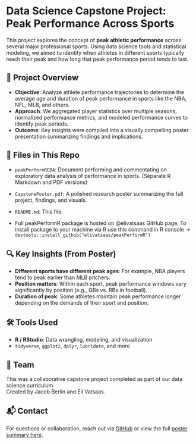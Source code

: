 # Data Science Capstone Project: Peak Performance Across Sports

This project explores the concept of **peak athletic performance** across several major professional sports. Using data science tools and statistical modeling, we aimed to identify when athletes in different sports typically reach their peak and how long that peak performance period tends to last.

## 🧠 Project Overview

- **Objective**: Analyze athlete performance trajectories to determine the average age and duration of peak performance in sports like the NBA, NFL, MLB, and others.
- **Approach**: We aggregated player statistics over multiple seasons, normalized performance metrics, and modeled performance curves to identify peak periods.
- **Outcome**: Key insights were compiled into a visually compelling poster presentation summarizing findings and implications.

## 📄 Files in This Repo

- `peakPerformREDA`: Document performing and commentating on exploratory data analysis of performance in sports. (Separate R Markdown and PDF versions)
- `CapstonePoster.pdf`: A polished research poster summarizing the full project, findings, and visuals.
- `README.md`: This file.

- Full peakPerformR package is hosted on @elivatsaas GitHub page. To install package to your machine via R use this command in R console -> `devtools::install_github("elivatsaas/peakPerformR")`

## 🔍 Key Insights (From Poster)

- **Different sports have different peak ages**: For example, NBA players tend to peak earlier than MLB pitchers.
- **Position matters**: Within each sport, peak performance windows vary significantly by position (e.g., QBs vs. RBs in football).
- **Duration of peak**: Some athletes maintain peak performance longer depending on the demands of their sport and position.

## 🛠️ Tools Used

- **R / RStudio**: Data wrangling, modeling, and visualization
- `tidyverse`, `ggplot2`, `dplyr`, `lubridate`, and more

## 👥 Team

This was a collaborative capstone project completed as part of our data science curriculum.  
Created by Jacob Berlin and Eli Vatsaas.

## 📬 Contact

For questions or collaboration, reach out via [GitHub](https://github.com/jgberlin2003) or view the full [poster summary here](./Peak-Performance-Poster.pdf).
